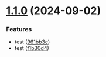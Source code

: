 # [1.1.0](https://github.com/fabianommoraes/meli-challenge-nextjs/compare/v1.0.0...v1.1.0) (2024-09-02)


### Features

* test ([961bb3c](https://github.com/fabianommoraes/meli-challenge-nextjs/commit/961bb3cc459cab692fd304a48d0666fe01f3c5d3))
* test ([f1b30d4](https://github.com/fabianommoraes/meli-challenge-nextjs/commit/f1b30d43f499fa31c552d1ff00fa0af5715f1ab3))
